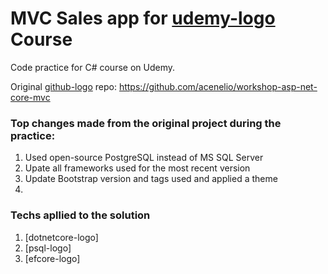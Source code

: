 # MVC Sales app for [udemy-logo] Course
Code practice for C# course on Udemy. 

Original [github-logo] repo: 
https://github.com/acenelio/workshop-asp-net-core-mvc

### Top changes made from the original project during the practice:
<ol>
<li>Used open-source PostgreSQL instead of MS SQL Server</li>
<li>Upate all frameworks used for the most recent version</li>
<li>Update Bootstrap version and tags used and applied a theme</li>
<li>
</ol>

### Techs apllied to the solution
<ol>
<li>[dotnetcore-logo]</li>
<li>[psql-logo]</li>
<li>[efcore-logo]</li>
</ol>


[udemy-logo]: https://img.shields.io/badge/Udemy-A435F0?logo=udemy&logoColor=fff
[dotnetcore-logo]: https://img.shields.io/badge/.NET_Core-512BD4?style=for-the-badge&logo=dotnet&logoColor=white
[psql-logo]: https://img.shields.io/badge/postgresql-4169e1?style=for-the-badge&logo=postgresql&logoColor=white
[efcore-logo]: https://img.shields.io/badge/-Entity_Framework_Core-fff?style=flat&logo=Microsoft&logoColor=0078D7
[github-logo]: https://img.shields.io/badge/GitHub-%23121011.svg?logo=github&logoColor=white
